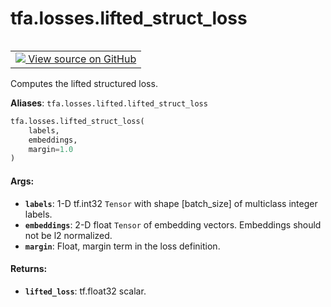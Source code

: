<div itemscope itemtype="http://developers.google.com/ReferenceObject">
<meta itemprop="name" content="tfa.losses.lifted_struct_loss" />
<meta itemprop="path" content="Stable" />
</div>

# tfa.losses.lifted_struct_loss

<!-- Insert buttons and diff -->

<table class="tfo-notebook-buttons tfo-api" align="left">

<td>
  <a target="_blank" href="https://github.com/tensorflow/addons/tree/r0.7/tensorflow_addons/losses/lifted.py#L25-L101">
    <img src="https://www.tensorflow.org/images/GitHub-Mark-32px.png" />
    View source on GitHub
  </a>
</td></table>



<!-- Equality marker -->
Computes the lifted structured loss.

**Aliases**: `tfa.losses.lifted.lifted_struct_loss`

``` python
tfa.losses.lifted_struct_loss(
    labels,
    embeddings,
    margin=1.0
)
```



<!-- Placeholder for "Used in" -->


#### Args:


* <b>`labels`</b>: 1-D tf.int32 `Tensor` with shape [batch_size] of
  multiclass integer labels.
* <b>`embeddings`</b>: 2-D float `Tensor` of embedding vectors. Embeddings should
  not be l2 normalized.
* <b>`margin`</b>: Float, margin term in the loss definition.


#### Returns:


* <b>`lifted_loss`</b>: tf.float32 scalar.

